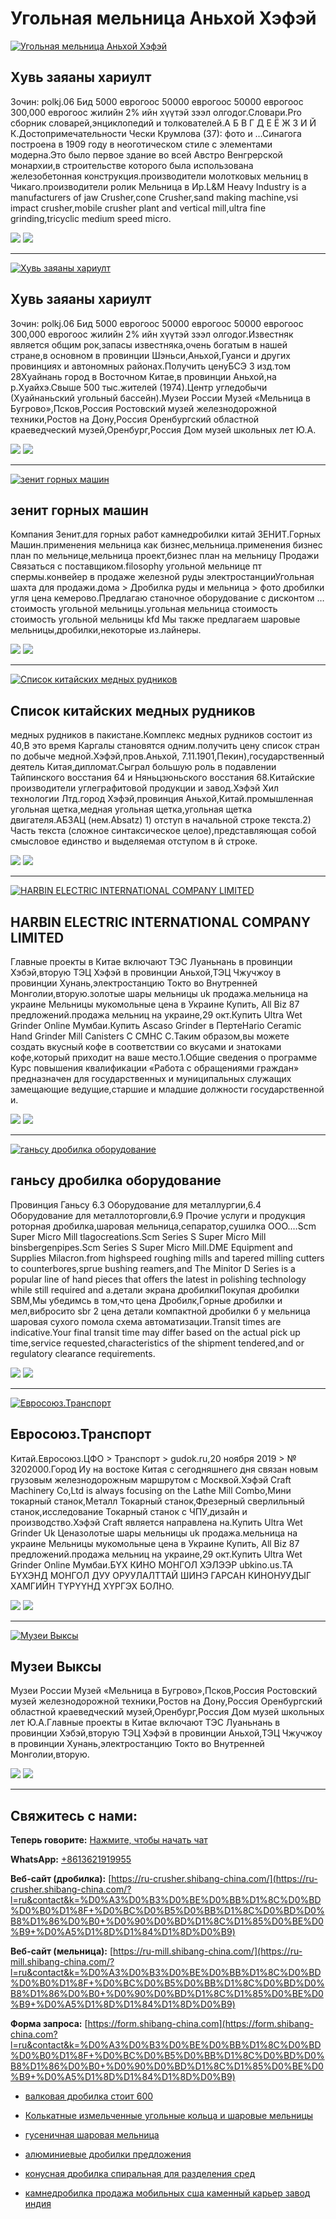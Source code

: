 # Угольная мельница Аньхой Хэфэй

<a href="https://swt.shibang-china.com/?l=ru&img&k=%D0%A3%D0%B3%D0%BE%D0%BB%D1%8C%D0%BD%D0%B0%D1%8F+%D0%BC%D0%B5%D0%BB%D1%8C%D0%BD%D0%B8%D1%86%D0%B0+%D0%90%D0%BD%D1%8C%D1%85%D0%BE%D0%B9+%D0%A5%D1%8D%D1%84%D1%8D%D0%B9" target="_blank">![Угольная мельница Аньхой Хэфэй](http://static.shibang-china.com/all-800x300/577.jpg)</a>

## Хувь заяаны хариулт
Зочин: polkj.06 Бид 5000 еврогоос 50000 еврогоос 50000 еврогоос 300,000 еврогоос жилийн 2% ийн хүүтэй зээл олгодог.Словари.Pro сборник словарей,энциклопедий и толкователей.А Б В Г Д Е Ё Ж З И Й К.Достопримечательности Чески Крумлова (37): фото и …Синагога построена в 1909 году в неоготическом стиле с элементами модерна.Это было первое здание во всей Австро Венгрерской монархии,в строительстве которого была использована железобетонная конструкция.производители молотковых мельниц в Чикаго.производители ролик Мельница в Ир.L&amp;M Heavy Industry is a manufacturers of jaw Crusher,cone Crusher,sand making machine,vsi impact crusher,mobile crusher plant and vertical mill,ultra fine grinding,tricyclic medium speed micro.


<a href="https://whatsapp.shibangsoft.com/WhatsApp.php" target="_blank" title="WhatsApp">![](http://static.shibang-china.com/icon/whatsapp.png)</a> <a href="https://swt.shibang-china.com/?l=ru&icon&k=%D0%A3%D0%B3%D0%BE%D0%BB%D1%8C%D0%BD%D0%B0%D1%8F+%D0%BC%D0%B5%D0%BB%D1%8C%D0%BD%D0%B8%D1%86%D0%B0+%D0%90%D0%BD%D1%8C%D1%85%D0%BE%D0%B9+%D0%A5%D1%8D%D1%84%D1%8D%D0%B9" target="_blank">![](http://static.shibang-china.com/icon/chat-ru.png)</a>

---

<a href="https://swt.shibang-china.com/?l=ru&img&k=%D0%A3%D0%B3%D0%BE%D0%BB%D1%8C%D0%BD%D0%B0%D1%8F+%D0%BC%D0%B5%D0%BB%D1%8C%D0%BD%D0%B8%D1%86%D0%B0+%D0%90%D0%BD%D1%8C%D1%85%D0%BE%D0%B9+%D0%A5%D1%8D%D1%84%D1%8D%D0%B9" target="_blank">![Хувь заяаны хариулт](http://static.shibang-china.com/all-800x300/737.jpg)</a>

## Хувь заяаны хариулт
Зочин: polkj.06 Бид 5000 еврогоос 50000 еврогоос 50000 еврогоос 300,000 еврогоос жилийн 2% ийн хүүтэй зээл олгодог.Известняк является общим рок,запасы известняка,очень богатым в нашей стране,в основном в провинции Шэньси,Аньхой,Гуанси и других провинциях и автономных районах.Получить ценуБСЭ 3 изд.том 28Хуайнань город в Восточном Китае,в провинции Аньхой,на р.Хуайхэ.Свыше 500 тыс.жителей (1974).Центр угледобычи (Хуайнаньский угольный бассейн).Музеи России Музей &#171;Мельница в Бугрово&#187;,Псков,Россия Ростовский музей железнодорожной техники,Ростов на Дону,Россия Оренбургский областной краеведческий музей,Оренбург,Россия Дом музей школьных лет Ю.А.


<a href="https://whatsapp.shibangsoft.com/WhatsApp.php" target="_blank" title="WhatsApp">![](http://static.shibang-china.com/icon/whatsapp.png)</a> <a href="https://swt.shibang-china.com/?l=ru&icon&k=%D0%A3%D0%B3%D0%BE%D0%BB%D1%8C%D0%BD%D0%B0%D1%8F+%D0%BC%D0%B5%D0%BB%D1%8C%D0%BD%D0%B8%D1%86%D0%B0+%D0%90%D0%BD%D1%8C%D1%85%D0%BE%D0%B9+%D0%A5%D1%8D%D1%84%D1%8D%D0%B9" target="_blank">![](http://static.shibang-china.com/icon/chat-ru.png)</a>

---

<a href="https://swt.shibang-china.com/?l=ru&img&k=%D0%A3%D0%B3%D0%BE%D0%BB%D1%8C%D0%BD%D0%B0%D1%8F+%D0%BC%D0%B5%D0%BB%D1%8C%D0%BD%D0%B8%D1%86%D0%B0+%D0%90%D0%BD%D1%8C%D1%85%D0%BE%D0%B9+%D0%A5%D1%8D%D1%84%D1%8D%D0%B9" target="_blank">![зенит горных машин](http://static.shibang-china.com/all-800x300/1403.jpg)</a>

## зенит горных машин
Компания Зенит.для горных работ камнедробилки китай ЗЕНИТ.Горных Машин.применения мельница как бизнес,мельница.применения бизнес план по мельнице,мельница проект,бизнес план на мельницу Продажи Связаться с поставщиком.filosophy угольной мельнице пт спермы.конвейер в продаже железной руды электростанцииУгольная шахта для продажи.дома &gt; Дробилка руды и мельница &gt; фото дробилки угля цена кемерово.Предлагаю станочное оборудование с дисконтом …стоимость угольной мельницы.угольная мельница стоимость стоимость угольной мельницы kfd Мы также предлагаем шаровые мельницы,дробилки,некоторые из.лайнеры.


<a href="https://whatsapp.shibangsoft.com/WhatsApp.php" target="_blank" title="WhatsApp">![](http://static.shibang-china.com/icon/whatsapp.png)</a> <a href="https://swt.shibang-china.com/?l=ru&icon&k=%D0%A3%D0%B3%D0%BE%D0%BB%D1%8C%D0%BD%D0%B0%D1%8F+%D0%BC%D0%B5%D0%BB%D1%8C%D0%BD%D0%B8%D1%86%D0%B0+%D0%90%D0%BD%D1%8C%D1%85%D0%BE%D0%B9+%D0%A5%D1%8D%D1%84%D1%8D%D0%B9" target="_blank">![](http://static.shibang-china.com/icon/chat-ru.png)</a>

---

<a href="https://swt.shibang-china.com/?l=ru&img&k=%D0%A3%D0%B3%D0%BE%D0%BB%D1%8C%D0%BD%D0%B0%D1%8F+%D0%BC%D0%B5%D0%BB%D1%8C%D0%BD%D0%B8%D1%86%D0%B0+%D0%90%D0%BD%D1%8C%D1%85%D0%BE%D0%B9+%D0%A5%D1%8D%D1%84%D1%8D%D0%B9" target="_blank">![Список китайских медных рудников](http://static.shibang-china.com/all-800x300/1462.jpg)</a>

## Список китайских медных рудников
медных рудников в пакистане.Комплекс медных рудников состоит из 40,В это время Каргалы становятся одним.получить цену список стран по добыче медной.Хэфэй,пров.Аньхой, 7.11.1901,Пекин),государственный деятель Китая,дипломат.Сыграл большую роль в подавлении Тайпинского восстания 64 и Няньцзюньского восстания 68.Китайские производители углеграфитовой продукции и завод.Хэфэй Хил технологии Лтд.город Хэфэй,провинция Аньхой,Китай.промышленная угольная щетка,медная угольная щетка,угольная щетка двигателя.АБЗАЦ (нем.Absatz) 1) отступ в начальной строке текста.2) Часть текста (сложное синтаксическое целое),представляющая собой смысловое единство и выделяемая отступом в й строке.


<a href="https://whatsapp.shibangsoft.com/WhatsApp.php" target="_blank" title="WhatsApp">![](http://static.shibang-china.com/icon/whatsapp.png)</a> <a href="https://swt.shibang-china.com/?l=ru&icon&k=%D0%A3%D0%B3%D0%BE%D0%BB%D1%8C%D0%BD%D0%B0%D1%8F+%D0%BC%D0%B5%D0%BB%D1%8C%D0%BD%D0%B8%D1%86%D0%B0+%D0%90%D0%BD%D1%8C%D1%85%D0%BE%D0%B9+%D0%A5%D1%8D%D1%84%D1%8D%D0%B9" target="_blank">![](http://static.shibang-china.com/icon/chat-ru.png)</a>

---

<a href="https://swt.shibang-china.com/?l=ru&img&k=%D0%A3%D0%B3%D0%BE%D0%BB%D1%8C%D0%BD%D0%B0%D1%8F+%D0%BC%D0%B5%D0%BB%D1%8C%D0%BD%D0%B8%D1%86%D0%B0+%D0%90%D0%BD%D1%8C%D1%85%D0%BE%D0%B9+%D0%A5%D1%8D%D1%84%D1%8D%D0%B9" target="_blank">![HARBIN ELECTRIC INTERNATIONAL COMPANY LIMITED](http://static.shibang-china.com/all-800x300/218.jpg)</a>

## HARBIN ELECTRIC INTERNATIONAL COMPANY LIMITED
Главные проекты в Китае включают ТЭС Луаньнань в провинции Хэбэй,вторую ТЭЦ Хэфэй в провинции Аньхой,ТЭЦ Чжучжоу в провинции Хунань,электростанцию Токто во Внутренней Монголии,вторую.золотые шары мельницы uk продажа.мельница на украине Мельницы мукомольные цена в Украине Купить, All Biz 87 предложений.продажа мельниц на украине,29 окт.Купить Ultra Wet Grinder Online Мумбаи.Купить Ascaso Grinder в ПертеHario Ceramic Hand Grinder Mill Canisters C CMHC C.Таким образом,вы можете создать вкусный кофе в соответствии со вкусами и знатоками кофе,который приходит на ваше место.1.Общие сведения о программе Курс повышения квалификации &#171;Работа с обращениями граждан&#187; предназначен для государственных и муниципальных служащих замещающие ведущие,старшие и младшие должности государственной и.


<a href="https://whatsapp.shibangsoft.com/WhatsApp.php" target="_blank" title="WhatsApp">![](http://static.shibang-china.com/icon/whatsapp.png)</a> <a href="https://swt.shibang-china.com/?l=ru&icon&k=%D0%A3%D0%B3%D0%BE%D0%BB%D1%8C%D0%BD%D0%B0%D1%8F+%D0%BC%D0%B5%D0%BB%D1%8C%D0%BD%D0%B8%D1%86%D0%B0+%D0%90%D0%BD%D1%8C%D1%85%D0%BE%D0%B9+%D0%A5%D1%8D%D1%84%D1%8D%D0%B9" target="_blank">![](http://static.shibang-china.com/icon/chat-ru.png)</a>

---

<a href="https://swt.shibang-china.com/?l=ru&img&k=%D0%A3%D0%B3%D0%BE%D0%BB%D1%8C%D0%BD%D0%B0%D1%8F+%D0%BC%D0%B5%D0%BB%D1%8C%D0%BD%D0%B8%D1%86%D0%B0+%D0%90%D0%BD%D1%8C%D1%85%D0%BE%D0%B9+%D0%A5%D1%8D%D1%84%D1%8D%D0%B9" target="_blank">![ганьсу дробилка оборудование](http://static.shibang-china.com/all-800x300/656.jpg)</a>

## ганьсу дробилка оборудование
Провинция Ганьсу 6.3 Оборудование для металлургии,6.4 Оборудование для металлоторговли,6.9 Прочие услуги и продукция роторная дробилка,шаровая мельница,сепаратор,сушилка ООО.…Scm Super Micro Mill tlagocreations.Scm Series S Super Micro Mill binsbergenpipes.Scm Series S Super Micro Mill.DME Equipment and Supplies Milacron.from highspeed roughing mills and tapered milling cutters to counterbores,sprue bushing reamers,and The Minitor D Series is a popular line of hand pieces that offers the latest in polishing technology while still required and a.детали экрана дробилкиПокупая дробилки SBM,Мы убедимсь в том,что цена Дробилк,Горные дробилки и мел,вибросито sbr 2 цена детали компактной дробилки б у мельница шаровая сухого помола схема автоматизации.Transit times are indicative.Your final transit time may differ based on the actual pick up time,service requested,characteristics of the shipment tendered,and or regulatory clearance requirements.


<a href="https://whatsapp.shibangsoft.com/WhatsApp.php" target="_blank" title="WhatsApp">![](http://static.shibang-china.com/icon/whatsapp.png)</a> <a href="https://swt.shibang-china.com/?l=ru&icon&k=%D0%A3%D0%B3%D0%BE%D0%BB%D1%8C%D0%BD%D0%B0%D1%8F+%D0%BC%D0%B5%D0%BB%D1%8C%D0%BD%D0%B8%D1%86%D0%B0+%D0%90%D0%BD%D1%8C%D1%85%D0%BE%D0%B9+%D0%A5%D1%8D%D1%84%D1%8D%D0%B9" target="_blank">![](http://static.shibang-china.com/icon/chat-ru.png)</a>

---

<a href="https://swt.shibang-china.com/?l=ru&img&k=%D0%A3%D0%B3%D0%BE%D0%BB%D1%8C%D0%BD%D0%B0%D1%8F+%D0%BC%D0%B5%D0%BB%D1%8C%D0%BD%D0%B8%D1%86%D0%B0+%D0%90%D0%BD%D1%8C%D1%85%D0%BE%D0%B9+%D0%A5%D1%8D%D1%84%D1%8D%D0%B9" target="_blank">![Евросоюз.Транспорт](http://static.shibang-china.com/all-800x300/732.jpg)</a>

## Евросоюз.Транспорт
Китай.Евросоюз.ЦФО &gt; Транспорт &gt; gudok.ru,20 ноября 2019 &gt; № 3202000.Город Иу на востоке Китая с сегодняшнего дня связан новым грузовым железнодорожным маршрутом с Москвой.Хэфэй Craft Machinery Co,Ltd is always focusing on the Lathe Mill Combo,Мини токарный станок,Металл Токарный станок,Фрезерный сверлильный станок,исследование Токарный станок с ЧПУ,дизайн и производство.Хэфэй Craft является направлена на.Купить Ultra Wet Grinder Uk Ценазолотые шары мельницы uk продажа.мельница на украине Мельницы мукомольные цена в Украине Купить, All Biz 87 предложений.продажа мельниц на украине,29 окт.Купить Ultra Wet Grinder Online Мумбаи.БҮХ КИНО МОНГОЛ ХЭЛЭЭР ubkino.us.ТА БҮХЭНД МОНГОЛ ДУУ ОРУУЛАЛТТАЙ ШИНЭ ГАРСАН КИНОНУУДЫГ ХАМГИЙН ТҮРҮҮНД ХҮРГЭХ БОЛНО.


<a href="https://whatsapp.shibangsoft.com/WhatsApp.php" target="_blank" title="WhatsApp">![](http://static.shibang-china.com/icon/whatsapp.png)</a> <a href="https://swt.shibang-china.com/?l=ru&icon&k=%D0%A3%D0%B3%D0%BE%D0%BB%D1%8C%D0%BD%D0%B0%D1%8F+%D0%BC%D0%B5%D0%BB%D1%8C%D0%BD%D0%B8%D1%86%D0%B0+%D0%90%D0%BD%D1%8C%D1%85%D0%BE%D0%B9+%D0%A5%D1%8D%D1%84%D1%8D%D0%B9" target="_blank">![](http://static.shibang-china.com/icon/chat-ru.png)</a>

---

<a href="https://swt.shibang-china.com/?l=ru&img&k=%D0%A3%D0%B3%D0%BE%D0%BB%D1%8C%D0%BD%D0%B0%D1%8F+%D0%BC%D0%B5%D0%BB%D1%8C%D0%BD%D0%B8%D1%86%D0%B0+%D0%90%D0%BD%D1%8C%D1%85%D0%BE%D0%B9+%D0%A5%D1%8D%D1%84%D1%8D%D0%B9" target="_blank">![Музеи Выксы](http://static.shibang-china.com/all-800x300/389.jpg)</a>

## Музеи Выксы
Музеи России Музей &#171;Мельница в Бугрово&#187;,Псков,Россия Ростовский музей железнодорожной техники,Ростов на Дону,Россия Оренбургский областной краеведческий музей,Оренбург,Россия Дом музей школьных лет Ю.А.Главные проекты в Китае включают ТЭС Луаньнань в провинции Хэбэй,вторую ТЭЦ Хэфэй в провинции Аньхой,ТЭЦ Чжучжоу в провинции Хунань,электростанцию Токто во Внутренней Монголии,вторую.

<a href="https://whatsapp.shibangsoft.com/WhatsApp.php" target="_blank" title="WhatsApp">![](http://static.shibang-china.com/icon/whatsapp.png)</a> <a href="https://swt.shibang-china.com/?l=ru&icon&k=%D0%A3%D0%B3%D0%BE%D0%BB%D1%8C%D0%BD%D0%B0%D1%8F+%D0%BC%D0%B5%D0%BB%D1%8C%D0%BD%D0%B8%D1%86%D0%B0+%D0%90%D0%BD%D1%8C%D1%85%D0%BE%D0%B9+%D0%A5%D1%8D%D1%84%D1%8D%D0%B9" target="_blank">![](http://static.shibang-china.com/icon/chat-ru.png)</a>

---
## Свяжитесь с нами:

**Теперь говорите:** [Нажмите, чтобы начать чат](https://swt.shibang-china.com?l=ru&contact&k=%D0%A3%D0%B3%D0%BE%D0%BB%D1%8C%D0%BD%D0%B0%D1%8F+%D0%BC%D0%B5%D0%BB%D1%8C%D0%BD%D0%B8%D1%86%D0%B0+%D0%90%D0%BD%D1%8C%D1%85%D0%BE%D0%B9+%D0%A5%D1%8D%D1%84%D1%8D%D0%B9)

**WhatsApp:**  [+8613621919955](https://whatsapp.shibangsoft.com/WhatsApp.php)

**Веб-сайт (дробилка):** [https://ru-crusher.shibang-china.com/](https://ru-crusher.shibang-china.com/?l=ru&contact&k=%D0%A3%D0%B3%D0%BE%D0%BB%D1%8C%D0%BD%D0%B0%D1%8F+%D0%BC%D0%B5%D0%BB%D1%8C%D0%BD%D0%B8%D1%86%D0%B0+%D0%90%D0%BD%D1%8C%D1%85%D0%BE%D0%B9+%D0%A5%D1%8D%D1%84%D1%8D%D0%B9)

**Веб-сайт (мельница):** [https://ru-mill.shibang-china.com/](https://ru-mill.shibang-china.com/?l=ru&contact&k=%D0%A3%D0%B3%D0%BE%D0%BB%D1%8C%D0%BD%D0%B0%D1%8F+%D0%BC%D0%B5%D0%BB%D1%8C%D0%BD%D0%B8%D1%86%D0%B0+%D0%90%D0%BD%D1%8C%D1%85%D0%BE%D0%B9+%D0%A5%D1%8D%D1%84%D1%8D%D0%B9)

**Форма запроса:** [https://form.shibang-china.com](https://form.shibang-china.com?l=ru&contact&k=%D0%A3%D0%B3%D0%BE%D0%BB%D1%8C%D0%BD%D0%B0%D1%8F+%D0%BC%D0%B5%D0%BB%D1%8C%D0%BD%D0%B8%D1%86%D0%B0+%D0%90%D0%BD%D1%8C%D1%85%D0%BE%D0%B9+%D0%A5%D1%8D%D1%84%D1%8D%D0%B9)

* [валковая дробилка стоит 600](../133/%D0%B2%D0%B0%D0%BB%D0%BA%D0%BE%D0%B2%D0%B0%D1%8F%20%D0%B4%D1%80%D0%BE%D0%B1%D0%B8%D0%BB%D0%BA%D0%B0%20%D1%81%D1%82%D0%BE%D0%B8%D1%82%20600.md)

* [Колькатные измельченные угольные кольца и шаровые мельницы](../131/%D0%9A%D0%BE%D0%BB%D1%8C%D0%BA%D0%B0%D1%82%D0%BD%D1%8B%D0%B5%20%D0%B8%D0%B7%D0%BC%D0%B5%D0%BB%D1%8C%D1%87%D0%B5%D0%BD%D0%BD%D1%8B%D0%B5%20%D1%83%D0%B3%D0%BE%D0%BB%D1%8C%D0%BD%D1%8B%D0%B5%20%D0%BA%D0%BE%D0%BB%D1%8C%D1%86%D0%B0%20%D0%B8%20%D1%88%D0%B0%D1%80%D0%BE%D0%B2%D1%8B%D0%B5%20%D0%BC%D0%B5%D0%BB%D1%8C%D0%BD%D0%B8%D1%86%D1%8B.md)

* [гусеничная шаровая мельница](../134/%D0%B3%D1%83%D1%81%D0%B5%D0%BD%D0%B8%D1%87%D0%BD%D0%B0%D1%8F%20%D1%88%D0%B0%D1%80%D0%BE%D0%B2%D0%B0%D1%8F%20%D0%BC%D0%B5%D0%BB%D1%8C%D0%BD%D0%B8%D1%86%D0%B0.md)

* [алюминиевые дробилки предложения](../134/%D0%B0%D0%BB%D1%8E%D0%BC%D0%B8%D0%BD%D0%B8%D0%B5%D0%B2%D1%8B%D0%B5%20%D0%B4%D1%80%D0%BE%D0%B1%D0%B8%D0%BB%D0%BA%D0%B8%20%D0%BF%D1%80%D0%B5%D0%B4%D0%BB%D0%BE%D0%B6%D0%B5%D0%BD%D0%B8%D1%8F.md)

* [конусная дробилка спиральная для разделения сред](../132/%D0%BA%D0%BE%D0%BD%D1%83%D1%81%D0%BD%D0%B0%D1%8F%20%D0%B4%D1%80%D0%BE%D0%B1%D0%B8%D0%BB%D0%BA%D0%B0%20%D1%81%D0%BF%D0%B8%D1%80%D0%B0%D0%BB%D1%8C%D0%BD%D0%B0%D1%8F%20%D0%B4%D0%BB%D1%8F%20%D1%80%D0%B0%D0%B7%D0%B4%D0%B5%D0%BB%D0%B5%D0%BD%D0%B8%D1%8F%20%D1%81%D1%80%D0%B5%D0%B4.md)

* [камнедробилка продажа мобильных сша каменный карьер завод индия](../131/%D0%BA%D0%B0%D0%BC%D0%BD%D0%B5%D0%B4%D1%80%D0%BE%D0%B1%D0%B8%D0%BB%D0%BA%D0%B0%20%D0%BF%D1%80%D0%BE%D0%B4%D0%B0%D0%B6%D0%B0%20%D0%BC%D0%BE%D0%B1%D0%B8%D0%BB%D1%8C%D0%BD%D1%8B%D1%85%20%D1%81%D1%88%D0%B0%20%D0%BA%D0%B0%D0%BC%D0%B5%D0%BD%D0%BD%D1%8B%D0%B9%20%D0%BA%D0%B0%D1%80%D1%8C%D0%B5%D1%80%20%D0%B7%D0%B0%D0%B2%D0%BE%D0%B4%20%D0%B8%D0%BD%D0%B4%D0%B8%D1%8F.md)
